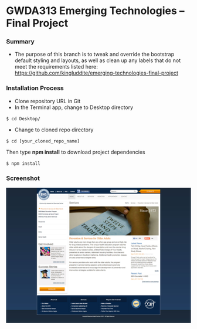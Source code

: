 # GWDA313 Emerging Technologies – Final Project

### Summary
* The purpose of this branch is to tweak and override the bootstrap default styling and layouts, as well as clean up any labels that do not meet the requirements listed here: <https://github.com/kingluddite/emerging-technologies-final-project>

### Installation Process
* Clone repository URL in Git
* In the Terminal app, change to Desktop directory 
```
$ cd Desktop/
```
* Change to cloned repo directory
```
$ cd [your_cloned_repo_name]
```
Then type **npm install** to download project dependencies
```
$ npm install
```

### Screenshot
![BHS screenshot](misc/bhs-services-screenshot.jpg?raw=true "Services page of BHS site")
